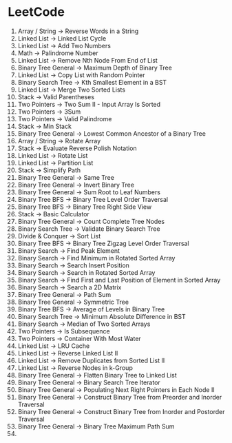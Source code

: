 # LeetCode
1) Array / String -> Reverse Words in a String
2) Linked List -> Linked List Cycle
3) Linked List -> Add Two Numbers   
4) Math -> Palindrome Number
5) Linked List -> Remove Nth Node From End of List
6) Binary Tree General -> Maximum Depth of Binary Tree
7) Linked List -> Copy List with Random Pointer
8) Binary Search Tree -> Kth Smallest Element in a BST
9) Linked List -> Merge Two Sorted Lists
10) Stack -> Valid Parentheses
11) Two Pointers -> Two Sum II - Input Array Is Sorted
12) Two Pointers -> 3Sum
13) Two Pointers -> Valid Palindrome
14) Stack -> Min Stack
15) Binary Tree General -> Lowest Common Ancestor of a Binary Tree
16) Array / String -> Rotate Array
17) Stack -> Evaluate Reverse Polish Notation
18) Linked List -> Rotate List
19) Linked List -> Partition List
20) Stack -> Simplify Path
21) Binary Tree General -> Same Tree
22) Binary Tree General -> Invert Binary Tree
23) Binary Tree General -> Sum Root to Leaf Numbers
24) Binary Tree BFS -> Binary Tree Level Order Traversal
25) Binary Tree BFS -> Binary Tree Right Side View
26) Stack -> Basic Calculator
27) Binary Tree General -> Count Complete Tree Nodes
28) Binary Search Tree -> Validate Binary Search Tree
29) Divide & Conquer -> Sort List
30) Binary Tree BFS -> Binary Tree Zigzag Level Order Traversal
31) Binary Search -> Find Peak Element
32) Binary Search -> Find Minimum in Rotated Sorted Array
33) Binary Search -> Search Insert Position
34) Binary Search -> Search in Rotated Sorted Array
35) Binary Search -> Find First and Last Position of Element in Sorted Array
36) Binary Search -> Search a 2D Matrix
37) Binary Tree General -> Path Sum
38) Binary Tree General -> Symmetric Tree
39) Binary Tree BFS -> Average of Levels in Binary Tree
40) Binary Search Tree -> Minimum Absolute Difference in BST
41) Binary Search -> Median of Two Sorted Arrays
42) Two Pointers -> Is Subsequence
43) Two Pointers -> Container With Most Water
44) Linked List -> LRU Cache
45) Linked List -> Reverse Linked List II
46) Linked List -> Remove Duplicates from Sorted List II
47) Linked List -> Reverse Nodes in k-Group
48) Binary Tree General -> Flatten Binary Tree to Linked List
49) Binary Tree General -> Binary Search Tree Iterator
50) Binary Tree General -> Populating Next Right Pointers in Each Node II
51) Binary Tree General -> Construct Binary Tree from Preorder and Inorder Traversal
52) Binary Tree General -> Construct Binary Tree from Inorder and Postorder Traversal
53) Binary Tree General -> Binary Tree Maximum Path Sum
54) 
